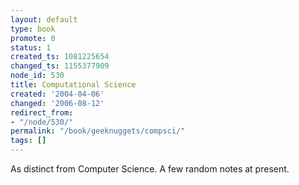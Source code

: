```yaml
---
layout: default
type: book
promote: 0
status: 1
created_ts: 1081225654
changed_ts: 1155377909
node_id: 530
title: Computational Science
created: '2004-04-06'
changed: '2006-08-12'
redirect_from:
- "/node/530/"
permalink: "/book/geeknuggets/compsci/"
tags: []
---
```

As distinct from Computer Science.  A few random notes at present.
